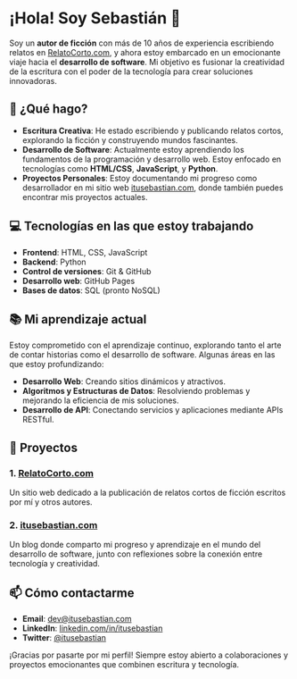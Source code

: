 # ¡Hola! Soy Sebastián 👋

Soy un **autor de ficción** con más de 10 años de experiencia escribiendo relatos en [RelatoCorto.com](https://relatocorto.com), y ahora estoy embarcado en un emocionante viaje hacia el **desarrollo de software**. Mi objetivo es fusionar la creatividad de la escritura con el poder de la tecnología para crear soluciones innovadoras.

## 🚀 ¿Qué hago?

- **Escritura Creativa**: He estado escribiendo y publicando relatos cortos, explorando la ficción y construyendo mundos fascinantes.
- **Desarrollo de Software**: Actualmente estoy aprendiendo los fundamentos de la programación y desarrollo web. Estoy enfocado en tecnologías como **HTML/CSS**, **JavaScript**, y **Python**.
- **Proyectos Personales**: Estoy documentando mi progreso como desarrollador en mi sitio web [itusebastian.com](https://itusebastian.com), donde también puedes encontrar mis proyectos actuales.

## 💻 Tecnologías en las que estoy trabajando

- **Frontend**: HTML, CSS, JavaScript
- **Backend**: Python
- **Control de versiones**: Git & GitHub
- **Desarrollo web**: GitHub Pages
- **Bases de datos**: SQL (pronto NoSQL)

## 📚 Mi aprendizaje actual

Estoy comprometido con el aprendizaje continuo, explorando tanto el arte de contar historias como el desarrollo de software. Algunas áreas en las que estoy profundizando:

- **Desarrollo Web**: Creando sitios dinámicos y atractivos.
- **Algoritmos y Estructuras de Datos**: Resolviendo problemas y mejorando la eficiencia de mis soluciones.
- **Desarrollo de API**: Conectando servicios y aplicaciones mediante APIs RESTful.

## 🌱 Proyectos

### 1. [RelatoCorto.com](https://relatocorto.com)
Un sitio web dedicado a la publicación de relatos cortos de ficción escritos por mí y otros autores.

### 2. [itusebastian.com](https://itusebastian.com)
Un blog donde comparto mi progreso y aprendizaje en el mundo del desarrollo de software, junto con reflexiones sobre la conexión entre tecnología y creatividad.

## 📫 Cómo contactarme

- **Email**: [dev@itusebastian.com](mailto:dev@itusebastian.com)
- **LinkedIn**: [linkedin.com/in/itusebastian](https://linkedin.com/in/itusebastian)
- **Twitter**: [@itusebastian](https://twitter.com/itusebastian)

¡Gracias por pasarte por mi perfil! Siempre estoy abierto a colaboraciones y proyectos emocionantes que combinen escritura y tecnología.